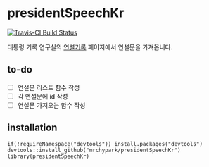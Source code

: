 # presidentSpeechKr

[![Travis-CI Build Status](https://travis-ci.org/mrchypark/presidentSpeechKr.svg?branch=master)](https://travis-ci.org/mrchypark/presidentSpeechKr)

대통령 기록 연구실의 [연설기록][연설기록] 페이지에서 연설문을 가져옵니다.

## to-do

* [ ] 연설문 리스트 함수 작성
* [ ] 각 연설문에 id 작성
* [ ] 연설문 가져오는 함수 작성

## installation

```
if(!requireNamespace("devtools")) install.packages("devtools")
devtools::install_github("mrchypark/presidentSpeechKr")
library(presidentSpeechKr)

```

[연설기록]: http://www.pa.go.kr/research/contents/speech/index.jsp